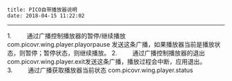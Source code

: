     title: PICO自带播放器说明
    date: 2018-04-15 11:22:02
---

1.         通过广播控制播放器的暂停/继续播放
  com.picovr.wing.player.playorpause
  发送这条广播，如果播放器当前是播放状态，则暂停；暂停状态，则继续播放。
2.         通过广播控制播放器的退出
  com.picovr.wing.player.exit发送这条广播，播放过程会中断，应用退出。
3.         通过广播获取播放器当前状态
  com.picovr.wing.player.status


